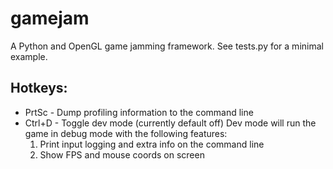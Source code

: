 # gamejam
A Python and OpenGL game jamming framework. See tests.py for a minimal example.

## Hotkeys:
* PrtSc - Dump profiling information to the command line
* Ctrl+D - Toggle dev mode (currently default off)
Dev mode will run the game in debug mode with the following features:
    1. Print input logging and extra info on the command line
    2. Show FPS and mouse coords on screen